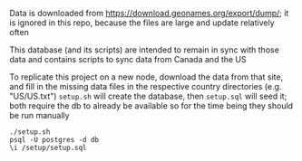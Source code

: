 Data is downloaded from https://download.geonames.org/export/dump/; it is ignored in this repo, because the files are large and update relatively often

This database (and its scripts) are intended to remain in sync with those data and contains scripts to sync data from Canada and the US

To replicate this project on a new node, download the data from that site, and fill in the missing data files in the respective country directories (e.g. "US/US.txt")
`setup.sh` will create the database, then `setup.sql` will seed it; both require the db to already be available so for the time being they should be run manually

```
./setup.sh
psql -U postgres -d db
\i /setup/setup.sql
```
